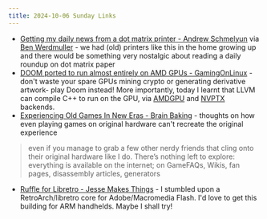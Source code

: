 ```yaml
---
title: 2024-10-06 Sunday Links
---
```

- [Getting my daily news from a dot matrix printer - Andrew Schmelyun](https://aschmelyun.com/blog/getting-my-daily-news-from-a-dot-matrix-printer/) via [Ben Werdmuller](https://werd.io/2024/getting-my-daily-news-from-a-dot-matrix-printer) - we had (old) printers like this in the home growing up and there would be something very nostalgic about reading a daily roundup on dot matrix paper
- [DOOM ported to run almost entirely on AMD GPUs - GamingOnLinux](https://www.gamingonlinux.com/2024/10/doom-ported-to-run-almost-entirely-on-amd-gpus/) - don't waste your spare GPUs mining crypto or generating derivative artwork- play Doom instead! More importantly, today I learnt that LLVM can compile C++ to run on the GPU, via [AMDGPU](https://llvm.org/docs/AMDGPUUsage.html) and [NVPTX](https://llvm.org/docs/NVPTXUsage.html) backends.
- [Experiencing Old Games In New Eras - Brain Baking](https://brainbaking.com/post/2024/09/experiencing-old-games-in-new-eras/) - thoughts on how even playing games on original hardware can't recreate the original experience
> even if you manage to grab a few other nerdy friends that cling onto their original hardware like I do. There’s nothing left to explore: everything is available on the internet; on GameFAQs, Wikis, fan pages, disassembly articles, generators
- [Ruffle for Libretro - Jesse Makes Things](https://jesse.tg/projects/ruffle) - I stumbled upon a RetroArch/libretro core for Adobe/Macromedia Flash. I'd love to get this building for ARM handhelds. Maybe I shall try!